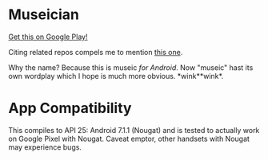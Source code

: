 # Museician

[Get this on Google Play!](https://play.google.com/store/apps/details?id=net.skytreader.museician&hl=en)

Citing related repos compels me to mention [this one](https://github.com/skytreader/museic).

Why the name? Because this is museic _for Android_. Now "museic" hast its own
wordplay which I hope is much more obvious. \*wink\*\*wink\*.

# App Compatibility

This compiles to API 25: Android 7.1.1 (Nougat) and is tested to actually work
on Google Pixel with Nougat. Caveat emptor, other handsets with Nougat may
experience bugs.
